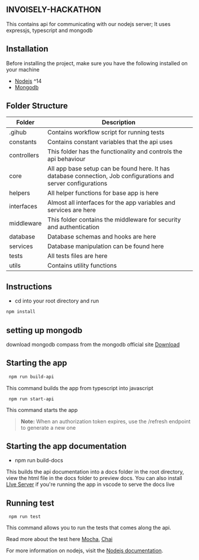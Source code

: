 ## INVOISELY-HACKATHON
This contains api for communicating with our nodejs server;
It uses expressjs, typescript and mongodb

## Installation
Before installing the project, make sure you have the following installed on your machine

* [Nodejs](https://docs.npmjs.com/downloading-and-installing-node-js-and-npm)  ^14
* [Mongodb](https://www.mongodb.com/docs/manual/installation/)


## Folder Structure
Folder  | Description
------------- | -------------
.gihub | Contains workflow script for running tests
constants  | Contains constant variables that the api uses
controllers  | This folder has the functionality and controls the api behaviour
core  | All app base setup can be found here. It has database connection, Job configurations and server configurations
helpers  | All helper functions for base app is here
interfaces  | Almost all interfaces for the app variables and services are here
middleware  | This folder contains the middleware for security and authentication
database  | Database schemas and hooks are here
services  | Database manipulation can be found here
tests  | All tests files are here
utils  | Contains utility functions

## Instructions

- cd into your root directory and run

```bash
npm install
```
## setting up mongodb
download mongodb compass from the mongodb official site [Download](https://www.mongodb.com/docs/manual/installation/)


## Starting the app
```bash
 npm run build-api
 ```
This command builds the app from typescript into javascript

```
 npm run start-api
```
This command starts the app


> **Note:**
> When an authorization token expires, use the /refresh endpoint to generate a new one


## Starting the app documentation

- npm run build-docs

This builds the api documentation into a docs folder in the root directory, view the html file in the docs folder to preview docs. 
You can also install [LIve Server](https://marketplace.visualstudio.com/items?itemName=ritwickdey.LiveServer) if you're running the app in vscode to serve the docs live


## Running test
```
 npm run test
```
This command allows you to run the tests that comes along the api.

Read more about the test here [Mocha](https://mochajs.org/), [Chai](https://www.chaijs.com/)


For more information on nodejs,  visit the [Nodejs documentation](https://nodejs.org/en/docs).